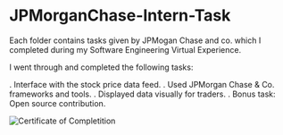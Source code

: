 # JPMorganChase-Intern-Task

Each folder contains tasks given by JPMogan Chase and co. which I completed during my Software Engineering Virtual Experience.

I went through and completed the following tasks:

. Interface with the stock price data feed.
. Used JPMorgan Chase & Co. frameworks and tools.
. Displayed data visually for traders.
. Bonus task: Open source contribution.

![Certificate of Completition](https://media-exp1.licdn.com/dms/image/C5622AQHSlijeN-ZDhA/feedshare-shrink_1280/0?e=1591228800&v=beta&t=CjQZYyTIqZPnYOrcQkJJ7i39lrlXOV1k7102eG4EisQ)
